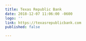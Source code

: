 ```yaml
---
title: Texas Republic Bank
date: 2018-12-07 11:06:00 -0600
logo: ''
link: https://texasrepublicbank.com
published: false

---
```

